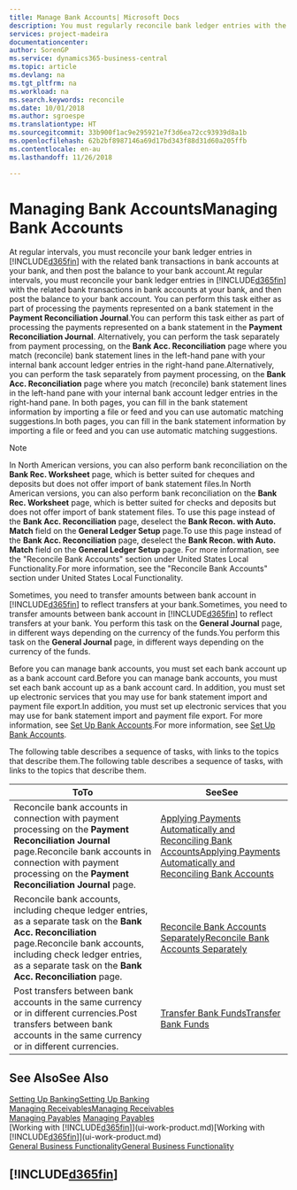```yaml
---
title: Manage Bank Accounts| Microsoft Docs
description: You must regularly reconcile bank ledger entries with the related bank transactions in your bank accounts.
services: project-madeira
documentationcenter: 
author: SorenGP
ms.service: dynamics365-business-central
ms.topic: article
ms.devlang: na
ms.tgt_pltfrm: na
ms.workload: na
ms.search.keywords: reconcile
ms.date: 10/01/2018
ms.author: sgroespe
ms.translationtype: HT
ms.sourcegitcommit: 33b900f1ac9e295921e7f3d6ea72cc93939d8a1b
ms.openlocfilehash: 62b2bf8987146a69d17bd343f88d31d60a205ffb
ms.contentlocale: en-au
ms.lasthandoff: 11/26/2018

---
```

# <a name="managing-bank-accounts"></a><span data-ttu-id="a2216-103">Managing Bank Accounts</span><span class="sxs-lookup"><span data-stu-id="a2216-103">Managing Bank Accounts</span></span>
<span data-ttu-id="a2216-104">At regular intervals, you must reconcile your bank ledger entries in [!INCLUDE[d365fin](includes/d365fin_md.md)] with the related bank transactions in bank accounts at your bank, and then post the balance to your bank account.</span><span class="sxs-lookup"><span data-stu-id="a2216-104">At regular intervals, you must reconcile your bank ledger entries in [!INCLUDE[d365fin](includes/d365fin_md.md)] with the related bank transactions in bank accounts at your bank, and then post the balance to your bank account.</span></span> <span data-ttu-id="a2216-105">You can perform this task either as part of processing the payments represented on a bank statement in the **Payment Reconciliation Journal**.</span><span class="sxs-lookup"><span data-stu-id="a2216-105">You can perform this task either as part of processing the payments represented on a bank statement in the **Payment Reconciliation Journal**.</span></span> <span data-ttu-id="a2216-106">Alternatively, you can perform the task separately from payment processing, on the **Bank Acc. Reconciliation** page where you match (reconcile) bank statement lines in the left-hand pane with your internal bank account ledger entries in the right-hand pane.</span><span class="sxs-lookup"><span data-stu-id="a2216-106">Alternatively, you can perform the task separately from payment processing, on the **Bank Acc. Reconciliation** page where you match (reconcile) bank statement lines in the left-hand pane with your internal bank account ledger entries in the right-hand pane.</span></span> <span data-ttu-id="a2216-107">In both pages, you can fill in the bank statement information by importing a file or feed and you can use automatic matching suggestions.</span><span class="sxs-lookup"><span data-stu-id="a2216-107">In both pages, you can fill in the bank statement information by importing a file or feed and you can use automatic matching suggestions.</span></span>

> [!NOTE]  
> <span data-ttu-id="a2216-108">In North American versions, you can also perform bank reconciliation on the **Bank Rec. Worksheet** page, which is better suited for cheques and deposits but does not offer import of bank statement files.</span><span class="sxs-lookup"><span data-stu-id="a2216-108">In North American versions, you can also perform bank reconciliation on the **Bank Rec. Worksheet** page, which is better suited for checks and deposits but does not offer import of bank statement files.</span></span> <span data-ttu-id="a2216-109">To use this page instead of the **Bank Acc. Reconciliation** page, deselect the **Bank Recon. with Auto. Match** field on the **General Ledger Setup** page.</span><span class="sxs-lookup"><span data-stu-id="a2216-109">To use this page instead of the **Bank Acc. Reconciliation** page, deselect the **Bank Recon. with Auto. Match** field on the **General Ledger Setup** page.</span></span> <span data-ttu-id="a2216-110">For more information, see the "Reconcile Bank Accounts" section under United States Local Functionality.</span><span class="sxs-lookup"><span data-stu-id="a2216-110">For more information, see the "Reconcile Bank Accounts" section under United States Local Functionality.</span></span>

<span data-ttu-id="a2216-111">Sometimes, you need to transfer amounts between bank account in [!INCLUDE[d365fin](includes/d365fin_md.md)] to reflect transfers at your bank.</span><span class="sxs-lookup"><span data-stu-id="a2216-111">Sometimes, you need to transfer amounts between bank account in [!INCLUDE[d365fin](includes/d365fin_md.md)] to reflect transfers at your bank.</span></span> <span data-ttu-id="a2216-112">You perform this task on the **General Journal** page, in different ways depending on the currency of the funds.</span><span class="sxs-lookup"><span data-stu-id="a2216-112">You perform this task on the **General Journal** page, in different ways depending on the currency of the funds.</span></span>

<span data-ttu-id="a2216-113">Before you can manage bank accounts, you must set each bank account up as a bank account card.</span><span class="sxs-lookup"><span data-stu-id="a2216-113">Before you can manage bank accounts, you must set each bank account up as a bank account card.</span></span> <span data-ttu-id="a2216-114">In addition, you must set up electronic services that you may use for bank statement import and payment file export.</span><span class="sxs-lookup"><span data-stu-id="a2216-114">In addition, you must set up electronic services that you may use for bank statement import and payment file export.</span></span> <span data-ttu-id="a2216-115">For more information, see [Set Up Bank Accounts](bank-setup-banking.md).</span><span class="sxs-lookup"><span data-stu-id="a2216-115">For more information, see [Set Up Bank Accounts](bank-setup-banking.md).</span></span>

<span data-ttu-id="a2216-116">The following table describes a sequence of tasks, with links to the topics that describe them.</span><span class="sxs-lookup"><span data-stu-id="a2216-116">The following table describes a sequence of tasks, with links to the topics that describe them.</span></span>

| <span data-ttu-id="a2216-117">To</span><span class="sxs-lookup"><span data-stu-id="a2216-117">To</span></span> | <span data-ttu-id="a2216-118">See</span><span class="sxs-lookup"><span data-stu-id="a2216-118">See</span></span> |
| --- | --- |
| <span data-ttu-id="a2216-119">Reconcile bank accounts in connection with payment processing on the **Payment Reconciliation Journal** page.</span><span class="sxs-lookup"><span data-stu-id="a2216-119">Reconcile bank accounts in connection with payment processing on the **Payment Reconciliation Journal** page.</span></span> |[<span data-ttu-id="a2216-120">Applying Payments Automatically and Reconciling Bank Accounts</span><span class="sxs-lookup"><span data-stu-id="a2216-120">Applying Payments Automatically and Reconciling Bank Accounts</span></span>](receivables-apply-payments-auto-reconcile-bank-accounts.md) |
| <span data-ttu-id="a2216-121">Reconcile bank accounts, including cheque ledger entries, as a separate task on the **Bank Acc. Reconciliation** page.</span><span class="sxs-lookup"><span data-stu-id="a2216-121">Reconcile bank accounts, including check ledger entries, as a separate task on the **Bank Acc. Reconciliation** page.</span></span> |[<span data-ttu-id="a2216-122">Reconcile Bank Accounts Separately</span><span class="sxs-lookup"><span data-stu-id="a2216-122">Reconcile Bank Accounts Separately</span></span>](bank-how-reconcile-bank-accounts-separately.md) |
| <span data-ttu-id="a2216-123">Post transfers between bank accounts in the same currency or in different currencies.</span><span class="sxs-lookup"><span data-stu-id="a2216-123">Post transfers between bank accounts in the same currency or in different currencies.</span></span> |[<span data-ttu-id="a2216-124">Transfer Bank Funds</span><span class="sxs-lookup"><span data-stu-id="a2216-124">Transfer Bank Funds</span></span>](bank-how-transfer-bank-funds.md) |

## <a name="see-also"></a><span data-ttu-id="a2216-125">See Also</span><span class="sxs-lookup"><span data-stu-id="a2216-125">See Also</span></span>
[<span data-ttu-id="a2216-126">Setting Up Banking</span><span class="sxs-lookup"><span data-stu-id="a2216-126">Setting Up Banking</span></span>](bank-setup-banking.md)  
[<span data-ttu-id="a2216-127">Managing Receivables</span><span class="sxs-lookup"><span data-stu-id="a2216-127">Managing Receivables</span></span>](receivables-manage-receivables.md)  
<span data-ttu-id="a2216-128">[Managing Payables](payables-manage-payables.md)  </span><span class="sxs-lookup"><span data-stu-id="a2216-128">[Managing Payables](payables-manage-payables.md)  </span></span>  
<span data-ttu-id="a2216-129">[Working with [!INCLUDE[d365fin](includes/d365fin_md.md)]](ui-work-product.md)</span><span class="sxs-lookup"><span data-stu-id="a2216-129">[Working with [!INCLUDE[d365fin](includes/d365fin_md.md)]](ui-work-product.md)</span></span>  
[<span data-ttu-id="a2216-130">General Business Functionality</span><span class="sxs-lookup"><span data-stu-id="a2216-130">General Business Functionality</span></span>](ui-across-business-areas.md)  

## [!INCLUDE[d365fin](includes/free_trial_md.md)]  
 

